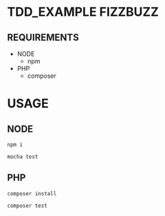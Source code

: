 # TDD_EXAMPLE FIZZBUZZ

## REQUIREMENTS
    
- NODE
    - npm
- PHP
    - composer

# USAGE

## NODE

    npm i

    mocha test

## PHP

    composer install

    composer test